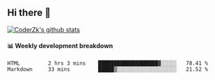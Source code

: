 ## Hi there 👋

[![CoderZk's github stats](https://github-readme-stats.vercel.app/api?username=zhoukuo123&show_icons=true&count_private=true)](https://github.com/anuraghazra/github-readme-stats)

#### :bar_chart: Weekly development breakdown

<!--START_SECTION:waka-->
```text
HTML         2 hrs 3 mins    ███████████████████▓░░░░░   78.41 % 
Markdown     33 mins         █████▒░░░░░░░░░░░░░░░░░░░   21.52 % 
```
<!--END_SECTION:waka-->
